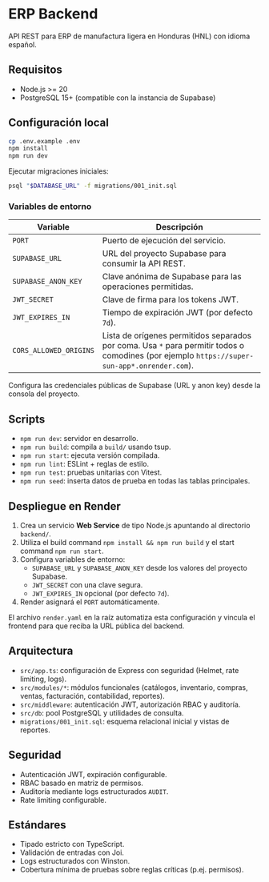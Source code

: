# ERP Backend

API REST para ERP de manufactura ligera en Honduras (HNL) con idioma español.

## Requisitos

- Node.js >= 20
- PostgreSQL 15+ (compatible con la instancia de Supabase)

## Configuración local

```bash
cp .env.example .env
npm install
npm run dev
```

Ejecutar migraciones iniciales:

```bash
psql "$DATABASE_URL" -f migrations/001_init.sql
```

### Variables de entorno

| Variable | Descripción |
| --- | --- |
| `PORT` | Puerto de ejecución del servicio. |
| `SUPABASE_URL` | URL del proyecto Supabase para consumir la API REST. |
| `SUPABASE_ANON_KEY` | Clave anónima de Supabase para las operaciones permitidas. |
| `JWT_SECRET` | Clave de firma para los tokens JWT. |
| `JWT_EXPIRES_IN` | Tiempo de expiración JWT (por defecto `7d`). |
| `CORS_ALLOWED_ORIGINS` | Lista de orígenes permitidos separados por coma. Usa `*` para permitir todos o comodines (por ejemplo `https://super-sun-app*.onrender.com`). |

Configura las credenciales públicas de Supabase (URL y anon key) desde la consola del proyecto.

## Scripts

- `npm run dev`: servidor en desarrollo.
- `npm run build`: compila a `build/` usando tsup.
- `npm run start`: ejecuta versión compilada.
- `npm run lint`: ESLint + reglas de estilo.
- `npm run test`: pruebas unitarias con Vitest.
- `npm run seed`: inserta datos de prueba en todas las tablas principales.

## Despliegue en Render

1. Crea un servicio **Web Service** de tipo Node.js apuntando al directorio `backend/`.
2. Utiliza el build command `npm install && npm run build` y el start command `npm run start`.
3. Configura variables de entorno:
   - `SUPABASE_URL` y `SUPABASE_ANON_KEY` desde los valores del proyecto Supabase.
   - `JWT_SECRET` con una clave segura.
   - `JWT_EXPIRES_IN` opcional (por defecto `7d`).
4. Render asignará el `PORT` automáticamente.

El archivo `render.yaml` en la raíz automatiza esta configuración y vincula el frontend para que reciba la URL pública del backend.

## Arquitectura

- `src/app.ts`: configuración de Express con seguridad (Helmet, rate limiting, logs).
- `src/modules/*`: módulos funcionales (catálogos, inventario, compras, ventas, facturación, contabilidad, reportes).
- `src/middleware`: autenticación JWT, autorización RBAC y auditoría.
- `src/db`: pool PostgreSQL y utilidades de consulta.
- `migrations/001_init.sql`: esquema relacional inicial y vistas de reportes.

## Seguridad

- Autenticación JWT, expiración configurable.
- RBAC basado en matriz de permisos.
- Auditoría mediante logs estructurados `AUDIT`.
- Rate limiting configurable.

## Estándares

- Tipado estricto con TypeScript.
- Validación de entradas con Joi.
- Logs estructurados con Winston.
- Cobertura mínima de pruebas sobre reglas críticas (p.ej. permisos).

